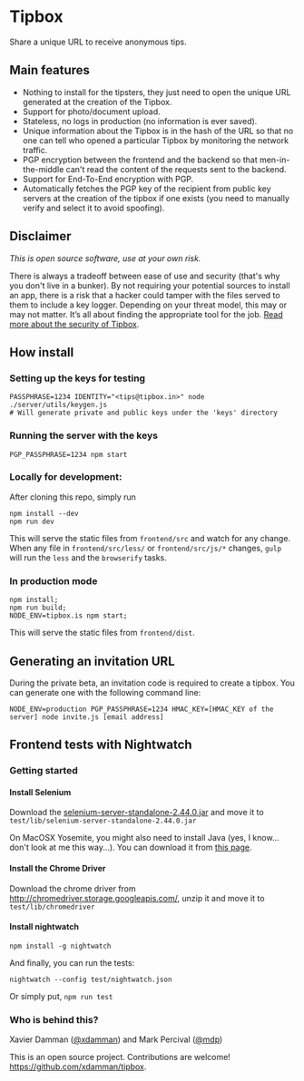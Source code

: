# Tipbox

Share a unique URL to receive anonymous tips.

## Main features
- Nothing to install for the tipsters, they just need to open the unique URL generated at the creation of the Tipbox.
- Support for photo/document upload.
- Stateless, no logs in production (no information is ever saved).
- Unique information about the Tipbox is in the hash of the URL so that no one can tell who opened a particular Tipbox by monitoring the network traffic.
- PGP encryption between the frontend and the backend so that men-in-the-middle can't read the content of the requests sent to the backend.
- Support for End-To-End encryption with PGP.
- Automatically fetches the PGP key of the recipient from public key servers at the creation of the tipbox if one exists (you need to manually verify and select it to avoid spoofing).

## Disclaimer
*This is open source software, use at your own risk.*

There is always a tradeoff between ease of use and security (that's why you don't live in a bunker). By not requiring your potential sources to install an app, there is a risk that a hacker could tamper with the files served to them to include a key logger. Depending on your threat model, this may or may not matter. It’s all about finding the appropriate tool for the job. 
[Read more about the security of Tipbox](https://tipbox.is#security).

## How install

### Setting up the keys for testing

    PASSPHRASE=1234 IDENTITY="<tips@tipbox.in>" node ./server/utils/keygen.js
    # Will generate private and public keys under the 'keys' directory

### Running the server with the keys

    PGP_PASSPHRASE=1234 npm start


### Locally for development:

After cloning this repo, simply run

    npm install --dev
    npm run dev

This will serve the static files from `frontend/src` and watch for any change.
When any file in `frontend/src/less/` or `frontend/src/js/*` changes, `gulp` will run the `less` and the `browserify` tasks.


### In production mode

   	npm install;
   	npm run build;
   	NODE_ENV=tipbox.is npm start;

This will serve the static files from `frontend/dist`.

## Generating an invitation URL
During the private beta, an invitation code is required to create a tipbox. 
You can generate one with the following command line:

    NODE_ENV=production PGP_PASSPHRASE=1234 HMAC_KEY=[HMAC_KEY of the server] node invite.js [email address]

## Frontend tests with Nightwatch

### Getting started

#### Install Selenium

Download the [selenium-server-standalone-2.44.0.jar](http://selenium-release.storage.googleapis.com/2.44/selenium-server-standalone-2.44.0.jar) and move it to `test/lib/selenium-server-standalone-2.44.0.jar`

On MacOSX Yosemite, you might also need to install Java (yes, I know... don't look at me this way...). You can download it from [this page](http://www.oracle.com/technetwork/java/javase/downloads/jdk8-downloads-2133151.html).

#### Install the Chrome Driver

Download the chrome driver from http://chromedriver.storage.googleapis.com/, unzip it and move it to `test/lib/chromedriver`


#### Install nightwatch

    npm install -g nightwatch

And finally, you can run the tests:

    nightwatch --config test/nightwatch.json
    
Or simply put, `npm run test`

<h3>Who is behind this?</h3>
<p>Xavier Damman (<a href="https://twitter.com/xdamman">@xdamman</a>) and Mark Percival (<a href="https://twitter.com/mdp">@mdp</a>)</p>
<p>This is an open source project. Contributions are welcome! <a href="https://github.com/xdamman/tipbox">https://github.com/xdamman/tipbox</a>.
